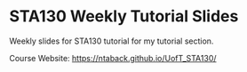 # STA130 Weekly Tutorial Slides
Weekly slides for STA130 tutorial for my tutorial section.

Course Website: https://ntaback.github.io/UofT_STA130/
